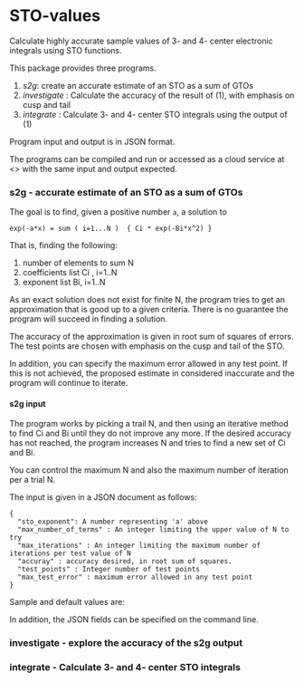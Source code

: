 # STO-values
Calculate highly accurate sample values of 3- and 4- center electronic integrals using STO functions.

This package provides three programs. 

1. _s2g_: create an accurate estimate of an STO as a sum of GTOs
1. _investigate_ : Calculate the accuracy of the result of (1), with emphasis on cusp and tail
1. _integrate_ : Calculate 3- and 4- center STO integrals using the output of (1)

Program input and output is in JSON format.

The programs can be compiled and run or accessed as a cloud service at <> with the same input and output expected.

###  s2g - accurate estimate of an STO as a sum of GTOs

The goal is to find, given a positive number ```a```, a solution to 

```exp(-a*x) = sum ( i=1...N )  { Ci * exp(-Bi*x^2) }```

That is, finding  the following:

1. number of elements to sum N
1. coefficients list Ci , i=1..N
1. exponent list Bi, i=1..N

As an exact solution does not exist for finite N, the program tries to get an approximation that is good
up to a given criteria. There is no guarantee the program will succeed in finding a solution.

The accuracy of the approximation is given in root sum of squares of errors. The test 
points are chosen with emphasis on the cusp and tail of the STO.

In addition, you can specify the maximum error allowed in any test point. If this is not achieved, the proposed estimate
in considered inaccurate and the program will continue to iterate.

#### s2g input

The program works by picking a trail N, and then using an iterative method to find Ci and Bi until
they do not improve any more. If the desired accuracy has not reached, the program
increases N and tries to find a new set of Ci and Bi.

You can control the maximum N and also the maximum number of iteration
per a trial N. 

The input is given in a JSON document as follows:
```
{
  "sto_exponent": A number representing 'a' above
  "max_number_of_terms" : An integer limiting the upper value of N to try
  "max_iterations" : An integer limiting the maximum number of iterations per test value of N
  "accuray" : accuracy desired, in root sum of squares.
  "test_points" : Integer number of test points
  "max_test_error" : maximum error allowed in any test point
}
```

Sample and default values are:

In addition, the JSON fields can be specified on the command line.

###  investigate - explore the accuracy of the s2g output


###  integrate - Calculate 3- and 4- center STO integrals
